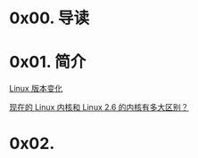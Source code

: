 # 0x00. 导读

# 0x01. 简介

[Linux 版本变化](https://kernelnewbies.org/LinuxVersions)

[现在的 Linux 内核和 Linux 2.6 的内核有多大区别？](https://www.zhihu.com/question/35484429/answer/62964898)

# 0x02.